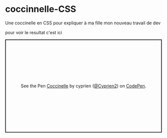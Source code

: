 # coccinnelle-CSS
Une coccinelle en CSS pour expliquer à ma fille mon nouveau travail de dev

pour voir le resultat c'est ici 

<p class="codepen" data-height="300" data-default-tab="html,result" data-slug-hash="ZExzONZ" data-user="Cyprien2" style="height: 300px; box-sizing: border-box; display: flex; align-items: center; justify-content: center; border: 2px solid; margin: 1em 0; padding: 1em;">
  <span>See the Pen <a href="https://codepen.io/Cyprien2/pen/ZExzONZ">
  Coccinelle</a> by cyprien (<a href="https://codepen.io/Cyprien2">@Cyprien2</a>)
  on <a href="https://codepen.io">CodePen</a>.</span>
</p>
<script async src="https://cpwebassets.codepen.io/assets/embed/ei.js"></script>
